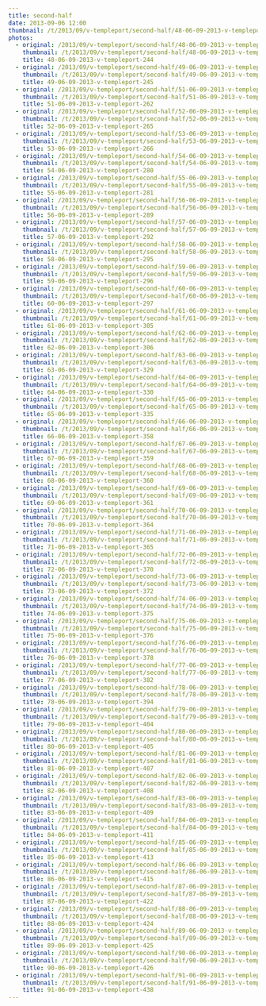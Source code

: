 ```yaml
---
title: second-half
date: 2013-09-06 12:00
thumbnail: /t/2013/09/v-templeport/second-half/48-06-09-2013-v-templeport-244.jpg
photos:
  - original: /2013/09/v-templeport/second-half/48-06-09-2013-v-templeport-244.jpg
    thumbnail: /t/2013/09/v-templeport/second-half/48-06-09-2013-v-templeport-244.jpg
    title: 48-06-09-2013-v-templeport-244
  - original: /2013/09/v-templeport/second-half/49-06-09-2013-v-templeport-245.jpg
    thumbnail: /t/2013/09/v-templeport/second-half/49-06-09-2013-v-templeport-245.jpg
    title: 49-06-09-2013-v-templeport-245
  - original: /2013/09/v-templeport/second-half/51-06-09-2013-v-templeport-262.jpg
    thumbnail: /t/2013/09/v-templeport/second-half/51-06-09-2013-v-templeport-262.jpg
    title: 51-06-09-2013-v-templeport-262
  - original: /2013/09/v-templeport/second-half/52-06-09-2013-v-templeport-265.jpg
    thumbnail: /t/2013/09/v-templeport/second-half/52-06-09-2013-v-templeport-265.jpg
    title: 52-06-09-2013-v-templeport-265
  - original: /2013/09/v-templeport/second-half/53-06-09-2013-v-templeport-266.jpg
    thumbnail: /t/2013/09/v-templeport/second-half/53-06-09-2013-v-templeport-266.jpg
    title: 53-06-09-2013-v-templeport-266
  - original: /2013/09/v-templeport/second-half/54-06-09-2013-v-templeport-280.jpg
    thumbnail: /t/2013/09/v-templeport/second-half/54-06-09-2013-v-templeport-280.jpg
    title: 54-06-09-2013-v-templeport-280
  - original: /2013/09/v-templeport/second-half/55-06-09-2013-v-templeport-281.jpg
    thumbnail: /t/2013/09/v-templeport/second-half/55-06-09-2013-v-templeport-281.jpg
    title: 55-06-09-2013-v-templeport-281
  - original: /2013/09/v-templeport/second-half/56-06-09-2013-v-templeport-289.jpg
    thumbnail: /t/2013/09/v-templeport/second-half/56-06-09-2013-v-templeport-289.jpg
    title: 56-06-09-2013-v-templeport-289
  - original: /2013/09/v-templeport/second-half/57-06-09-2013-v-templeport-292.jpg
    thumbnail: /t/2013/09/v-templeport/second-half/57-06-09-2013-v-templeport-292.jpg
    title: 57-06-09-2013-v-templeport-292
  - original: /2013/09/v-templeport/second-half/58-06-09-2013-v-templeport-295.jpg
    thumbnail: /t/2013/09/v-templeport/second-half/58-06-09-2013-v-templeport-295.jpg
    title: 58-06-09-2013-v-templeport-295
  - original: /2013/09/v-templeport/second-half/59-06-09-2013-v-templeport-296.jpg
    thumbnail: /t/2013/09/v-templeport/second-half/59-06-09-2013-v-templeport-296.jpg
    title: 59-06-09-2013-v-templeport-296
  - original: /2013/09/v-templeport/second-half/60-06-09-2013-v-templeport-297.jpg
    thumbnail: /t/2013/09/v-templeport/second-half/60-06-09-2013-v-templeport-297.jpg
    title: 60-06-09-2013-v-templeport-297
  - original: /2013/09/v-templeport/second-half/61-06-09-2013-v-templeport-305.jpg
    thumbnail: /t/2013/09/v-templeport/second-half/61-06-09-2013-v-templeport-305.jpg
    title: 61-06-09-2013-v-templeport-305
  - original: /2013/09/v-templeport/second-half/62-06-09-2013-v-templeport-306.jpg
    thumbnail: /t/2013/09/v-templeport/second-half/62-06-09-2013-v-templeport-306.jpg
    title: 62-06-09-2013-v-templeport-306
  - original: /2013/09/v-templeport/second-half/63-06-09-2013-v-templeport-329.jpg
    thumbnail: /t/2013/09/v-templeport/second-half/63-06-09-2013-v-templeport-329.jpg
    title: 63-06-09-2013-v-templeport-329
  - original: /2013/09/v-templeport/second-half/64-06-09-2013-v-templeport-330.jpg
    thumbnail: /t/2013/09/v-templeport/second-half/64-06-09-2013-v-templeport-330.jpg
    title: 64-06-09-2013-v-templeport-330
  - original: /2013/09/v-templeport/second-half/65-06-09-2013-v-templeport-335.jpg
    thumbnail: /t/2013/09/v-templeport/second-half/65-06-09-2013-v-templeport-335.jpg
    title: 65-06-09-2013-v-templeport-335
  - original: /2013/09/v-templeport/second-half/66-06-09-2013-v-templeport-358.jpg
    thumbnail: /t/2013/09/v-templeport/second-half/66-06-09-2013-v-templeport-358.jpg
    title: 66-06-09-2013-v-templeport-358
  - original: /2013/09/v-templeport/second-half/67-06-09-2013-v-templeport-359.jpg
    thumbnail: /t/2013/09/v-templeport/second-half/67-06-09-2013-v-templeport-359.jpg
    title: 67-06-09-2013-v-templeport-359
  - original: /2013/09/v-templeport/second-half/68-06-09-2013-v-templeport-360.jpg
    thumbnail: /t/2013/09/v-templeport/second-half/68-06-09-2013-v-templeport-360.jpg
    title: 68-06-09-2013-v-templeport-360
  - original: /2013/09/v-templeport/second-half/69-06-09-2013-v-templeport-361.jpg
    thumbnail: /t/2013/09/v-templeport/second-half/69-06-09-2013-v-templeport-361.jpg
    title: 69-06-09-2013-v-templeport-361
  - original: /2013/09/v-templeport/second-half/70-06-09-2013-v-templeport-364.jpg
    thumbnail: /t/2013/09/v-templeport/second-half/70-06-09-2013-v-templeport-364.jpg
    title: 70-06-09-2013-v-templeport-364
  - original: /2013/09/v-templeport/second-half/71-06-09-2013-v-templeport-365.jpg
    thumbnail: /t/2013/09/v-templeport/second-half/71-06-09-2013-v-templeport-365.jpg
    title: 71-06-09-2013-v-templeport-365
  - original: /2013/09/v-templeport/second-half/72-06-09-2013-v-templeport-370.jpg
    thumbnail: /t/2013/09/v-templeport/second-half/72-06-09-2013-v-templeport-370.jpg
    title: 72-06-09-2013-v-templeport-370
  - original: /2013/09/v-templeport/second-half/73-06-09-2013-v-templeport-372.jpg
    thumbnail: /t/2013/09/v-templeport/second-half/73-06-09-2013-v-templeport-372.jpg
    title: 73-06-09-2013-v-templeport-372
  - original: /2013/09/v-templeport/second-half/74-06-09-2013-v-templeport-375.jpg
    thumbnail: /t/2013/09/v-templeport/second-half/74-06-09-2013-v-templeport-375.jpg
    title: 74-06-09-2013-v-templeport-375
  - original: /2013/09/v-templeport/second-half/75-06-09-2013-v-templeport-376.jpg
    thumbnail: /t/2013/09/v-templeport/second-half/75-06-09-2013-v-templeport-376.jpg
    title: 75-06-09-2013-v-templeport-376
  - original: /2013/09/v-templeport/second-half/76-06-09-2013-v-templeport-378.jpg
    thumbnail: /t/2013/09/v-templeport/second-half/76-06-09-2013-v-templeport-378.jpg
    title: 76-06-09-2013-v-templeport-378
  - original: /2013/09/v-templeport/second-half/77-06-09-2013-v-templeport-382.jpg
    thumbnail: /t/2013/09/v-templeport/second-half/77-06-09-2013-v-templeport-382.jpg
    title: 77-06-09-2013-v-templeport-382
  - original: /2013/09/v-templeport/second-half/78-06-09-2013-v-templeport-394.jpg
    thumbnail: /t/2013/09/v-templeport/second-half/78-06-09-2013-v-templeport-394.jpg
    title: 78-06-09-2013-v-templeport-394
  - original: /2013/09/v-templeport/second-half/79-06-09-2013-v-templeport-404.jpg
    thumbnail: /t/2013/09/v-templeport/second-half/79-06-09-2013-v-templeport-404.jpg
    title: 79-06-09-2013-v-templeport-404
  - original: /2013/09/v-templeport/second-half/80-06-09-2013-v-templeport-405.jpg
    thumbnail: /t/2013/09/v-templeport/second-half/80-06-09-2013-v-templeport-405.jpg
    title: 80-06-09-2013-v-templeport-405
  - original: /2013/09/v-templeport/second-half/81-06-09-2013-v-templeport-407.jpg
    thumbnail: /t/2013/09/v-templeport/second-half/81-06-09-2013-v-templeport-407.jpg
    title: 81-06-09-2013-v-templeport-407
  - original: /2013/09/v-templeport/second-half/82-06-09-2013-v-templeport-408.jpg
    thumbnail: /t/2013/09/v-templeport/second-half/82-06-09-2013-v-templeport-408.jpg
    title: 82-06-09-2013-v-templeport-408
  - original: /2013/09/v-templeport/second-half/83-06-09-2013-v-templeport-409.jpg
    thumbnail: /t/2013/09/v-templeport/second-half/83-06-09-2013-v-templeport-409.jpg
    title: 83-06-09-2013-v-templeport-409
  - original: /2013/09/v-templeport/second-half/84-06-09-2013-v-templeport-411.jpg
    thumbnail: /t/2013/09/v-templeport/second-half/84-06-09-2013-v-templeport-411.jpg
    title: 84-06-09-2013-v-templeport-411
  - original: /2013/09/v-templeport/second-half/85-06-09-2013-v-templeport-413.jpg
    thumbnail: /t/2013/09/v-templeport/second-half/85-06-09-2013-v-templeport-413.jpg
    title: 85-06-09-2013-v-templeport-413
  - original: /2013/09/v-templeport/second-half/86-06-09-2013-v-templeport-415.jpg
    thumbnail: /t/2013/09/v-templeport/second-half/86-06-09-2013-v-templeport-415.jpg
    title: 86-06-09-2013-v-templeport-415
  - original: /2013/09/v-templeport/second-half/87-06-09-2013-v-templeport-422.jpg
    thumbnail: /t/2013/09/v-templeport/second-half/87-06-09-2013-v-templeport-422.jpg
    title: 87-06-09-2013-v-templeport-422
  - original: /2013/09/v-templeport/second-half/88-06-09-2013-v-templeport-424.jpg
    thumbnail: /t/2013/09/v-templeport/second-half/88-06-09-2013-v-templeport-424.jpg
    title: 88-06-09-2013-v-templeport-424
  - original: /2013/09/v-templeport/second-half/89-06-09-2013-v-templeport-425.jpg
    thumbnail: /t/2013/09/v-templeport/second-half/89-06-09-2013-v-templeport-425.jpg
    title: 89-06-09-2013-v-templeport-425
  - original: /2013/09/v-templeport/second-half/90-06-09-2013-v-templeport-426.jpg
    thumbnail: /t/2013/09/v-templeport/second-half/90-06-09-2013-v-templeport-426.jpg
    title: 90-06-09-2013-v-templeport-426
  - original: /2013/09/v-templeport/second-half/91-06-09-2013-v-templeport-438.jpg
    thumbnail: /t/2013/09/v-templeport/second-half/91-06-09-2013-v-templeport-438.jpg
    title: 91-06-09-2013-v-templeport-438
---
```

